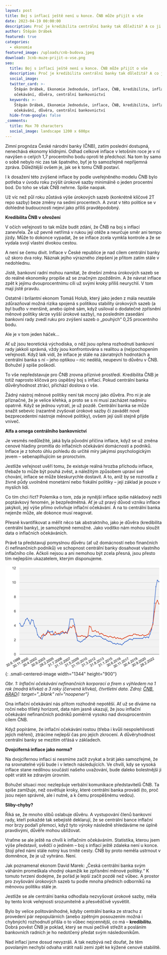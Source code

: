 ```yaml
---
layout: post
title: Boj s inflací ještě není u konce. ČNB může přijít o vše
date: 2023-04-19 00:00:00
description: Proč je kredibilita centrální banky tak důležitá? A co ji může poškodit?
author: Štěpán Drábek
featured: true
categories:
  - ekonomie
featured_image: /uploads/cnb-budova.jpeg
download: 3cnb-muze-prijit-o-vse.png
seo:
  title: Boj s inflací ještě není u konce. ČNB může přijít o vše
  description: Proč je kredibilita centrální banky tak důležitá? A co ji může poškodit?
  social_image:
  twitter_card: >-
    Štěpán Drábek, Ekonomie Jednoduše, inflace, ČNB, kredibilita, inflační
    očekávání, důvěra, centrální bankovnictví
  keywords: >-
    Štěpán Drábek, Ekonomie Jednoduše, inflace, ČNB, kredibilita, inflační
    očekávání, důvěra, centrální bankovnictví
  hide-from-google: false
_comments:
  title: Max 70 characters
  social_image: landscape 1200 x 600px
---
```

Zimní prognóza České národní banky (ČNB), zatím poslední dostupná, nenechává ekonomy klidnými. Odhad celkové inflace v letošním roce je v ní navýšen o celých 1,7 procentního bodu oproti té předchozí. Na tom by samo o sobě nebylo nic zas tak špatného, byť je to samozřejmě nepříjemná zpráva. Důležitější ovšem je, jak se k tomu ČNB postaví.

I k dosažení této zvýšené inflace by podle uveřejněného modelu ČNB bylo potřeba v úvodu roku zvýšit úrokové sazby minimálně o jeden procentní bod. Do toho se však ČNB nehrne. Spíše naopak.

Už víc než půl roku zůstává výše úrokových sazeb (konkrétně klíčové 2T repo sazby) beze změny na sedmi procentech. A zvrat v této politice se v dohledné budoucnosti nejeví jako příliš pravděpodobný.

**Kredibilita ČNB v ohrožení**

V očích veřejnosti to tak může budit zdání, že ČNB na boj s inflací zanevřela. Že už pevně netřímá v rukou její otěže a neurčuje směr ani tempo jízdy. Může to dokonce vypadat, že se inflace zcela vymkla kontrole a že se vydala svojí vlastní divokou cestou.

A není se čemu divit. Inflace v České republice je nad cílem centrální banky už skoro dva roky. Náznak jejího výrazného zlepšení je přitom zatím stále v nedohlednu.

Jistě, bankovní radní mohou namítat, že dnešní změna úrokových sazeb se do reálné ekonomiky propíše až se značným zpožděním. A že návrat inflace zpět k jejímu dvouprocentnímu cíli už svými kroky příliš neurychlí. V tom mají jistě pravdu.

Ostatně i brilantní ekonom Tomáš Holub, který jako jeden z mála neustále zdůrazňoval možná rizika spojená s politikou stability úrokových sazeb (a byl buďto v menšině, anebo úplně sám, když usiloval o dodatečné zpřísnění měnové politiky skrze vyšší úrokové sazby), na posledním zasedání bankovní rady zvedl ruku pro zvýšení sazeb o „pouhých“ 0,25 procentního bodu.

Ale je v tom jeden háček...

Ať už jsou teoretická východiska, o něž jsou opřena rozhodnutí bankovní rady jakkoli správná, vždy jsou konfrontována s realitou a (ne)pochopením veřejnosti. Když laik vidí, že inflace je stále na závratných hodnotách a centrální banka s ní – jeho optikou – nic nedělá, neupevní to důvěru v ČNB. Bohužel ji spíše poškodí.

To vše nepředstavuje pro ČNB zrovna příznivé prostředí. Kredibilita ČNB je totiž naprosto klíčová pro úspěšný boj s inflací. Pokud centrální banka důvěryhodnost ztrácí, přichází doslova o vše.

Žádný nástroj měnové politiky není tak mocný jako důvěra. Pro ni je ale příznačné, že je velice křehká, a proto se s ní musí zacházet nadmíru opatrně. Když se jednou vytratí, je už pozdě. Centrální banka se může snažit sebevíc (razantně zvyšovat úrokové sazby či zavádět nové bezprecedentní nástroje měnové politiky), ovšem její úsilí stejně přijde vniveč.

**Alfa a omega centrálního bankovnictví**

Je vesměs nedůležité, jaká byla původní příčina inflace, když se už změna cenové hladiny promítla do inflačních očekávání domácností a podniků. Inflace je z tohoto úhlu pohledu do určité míry jakýmsi psychologickým jevem – sebenaplňujícím se proroctvím.

Jestliže veřejnost uvěří tomu, že existuje reálná hrozba příchodu inflace, třebaže to může být pouhá zvěst, a náležitým způsobem upraví své chování, inflace se může bleskurychle dostavit. A to, aniž by se rozrostla z živné půdy uvolněné monetární nebo fiskální politiky – její základ je pouze v myslích lidí.

Co tím chci říct? Polemika o tom, zda je nynější inflace spíše nákladový nežli poptávkový fenomén, je bezpředmětná. Ať je už pravý důvod vzniku inflace jakýkoli, její výše přímo ovlivňuje inflační očekávání. A na to centrální banka nejenže může, ale dokonce musí reagovat.

Přesně kvantifikovat a měřit něco tak abstraktního, jako je důvěra (kredibilita centrální banky), je samozřejmě nemožné. Jako vodítko nám mohou sloužit data o inflačních očekáváních.

Právě ta představují pomyslnou důvěru (ať už domácností nebo finančních či nefinančních podniků) ve schopnost centrální banky dosahovat vlastního inflačního cíle. Ačkoli nejsou a ani nemohou být zcela přesná, jsou přesto tím nejlepším ukazatelem, kterým disponujeme.

![](/uploads/infl-oc.png){: .small-centered-image width="1344" height="900"}

*Obr. 1: Inflační očekávání nefinančních korporací a firem s výhledem na 1 rok (modrá křivka) a 3 roky (červená křivka), čtvrtletní data. Zdroj:&nbsp;[ČNB, ARAD](https://www.cnb.cz/cnb/STAT.ARADY_PKG.VYSTUP?p_period=1&amp;p_sort=2&amp;p_des=50&amp;p_sestuid=21937&amp;p_uka=1%2C2&amp;p_strid=ACAB&amp;p_od=199906&amp;p_do=202212&amp;p_lang=CS&amp;p_format=4&amp;p_decsep=%2C){: target="_blank" rel="noopener"}*

Ona inflační očekávání nás přitom rozhodně nepotěší. Ať už se díváme na roční nebo tříletý horizont, data nám jasně ukazují, že jsou inflační očekávání nefinančních podniků poměrně vysoko nad dvouprocentním cílem ČNB.

Když popíráme, že inflační očekávání rostou (třeba i kvůli nespolehlivosti jejich měření), ztrácíme nejlepší čas pro jejich zkrocení. A důvěryhodnost centrální banky se mezitím otřásá v základech.

**Dvojciferná inflace jako norma?**

Na dvojcifernou inflaci si nesmíme začít zvykat a brát jako samozřejmé, že na srovnatelné výši bude i v letech následujících. Ve chvíli, kdy se vysoká inflace stane nedílnou součástí našeho uvažování, bude daleko bolestnější ji opět vrátit ke zdravým úrovním.

Bohužel situaci moc nezlepšuje verbální komunikace představitelů ČNB. Ta spíše zamlžuje, než osvětluje kroky, které centrální banka provádí (to, proč jsou nejen správné, ale i nutné, a k čemu prospěšnému vedou).

**Sliby-chyby?**

Říká se, že mnoho slibů oslabuje důvěru. A vystupování členů bankovní rady, kteří pokaždé tak sebejistě deklarují, že se centrální bance inflační mor brzy podaří přemoci, když tyto výroky následně shledáváme ne úplně pravdivými, důvěře mohou ubližovat.

Vraťme se ale ještě na chvíli k inflačním očekáváním. Statistika, kterou jsem výše představil, svědčí o jediném – boj s inflací ještě zdaleka není u konce. Stojí před námi stále notný kus trnité cesty. ČNB by proto neměla ustrnout v domněnce, že je už vyhráno. Není.

Jak poznamenal ekonom David Marek: „Česká centrální banka svým váháním promeškala vhodný okamžik ke zpřísnění měnové politiky.“ K tomuto tvrzení dodejme, že pořád je lepší začít pozdě než vůbec. A prostor pro zvyšování úrokových sazeb tu podle mnoha předních odborníků na měnovou politiku stále je.

Jestliže se ale centrální banka odhodlala nezvyšovat úrokové sazby, měla by tento krok veřejnosti srozumitelně a přesvědčivě vysvětlit.

Bylo by velice politováníhodné, kdyby centrální banka ze strachu z provedení pár nepopulárních (anebo zpětným posouzením možná i chybných) rozhodnutí přišla o to vůbec nejcennější, co má –&nbsp;**kredibilitu**. Dobrá pověst ČNB je poklad, který se musí pečlivě střežit a posláním bankovních radních je ho nedotčený předat svým následovníkům.

Nad inflací jsme dosud nevyzráli. A tak nezbývá než doufat, že těm povolaným nechybí odvaha vrátit naši zemi zpět ke kýžené cenové stabilitě.
